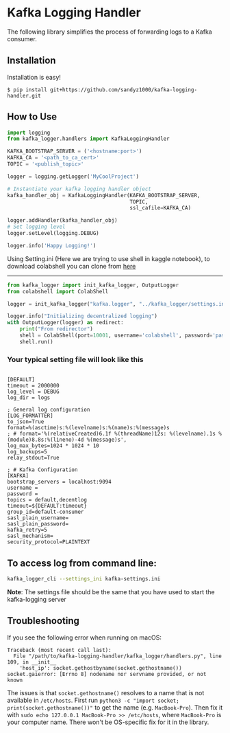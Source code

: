Kafka Logging Handler
=====================

The following library simplifies the process of forwarding logs to a Kafka consumer.

## Installation

Installation is easy!

```
$ pip install git+https://github.com/sandyz1000/kafka-logging-handler.git
```


How to Use
----------

```python
import logging
from kafka_logger.handlers import KafkaLoggingHandler

KAFKA_BOOTSTRAP_SERVER = ('<hostname:port>')
KAFKA_CA = '<path_to_ca_cert>'
TOPIC = '<publish_topic>'

logger = logging.getLogger('MyCoolProject')

# Instantiate your kafka logging handler object
kafka_handler_obj = KafkaLoggingHandler(KAFKA_BOOTSTRAP_SERVER,
                                        TOPIC,
                                        ssl_cafile=KAFKA_CA)

logger.addHandler(kafka_handler_obj)
# Set logging level
logger.setLevel(logging.DEBUG)

logger.info('Happy Logging!')
```

Using Setting.ini (Here we are trying to use shell in kaggle notebook), to download colabshell you can clone from 
[here](https://github.com/sandyz1000/colabshell)

-----------------

```python
from kafka_logger import init_kafka_logger, OutputLogger
from colabshell import ColabShell

logger = init_kafka_logger("kafka.logger", "../kafka_logger/settings.ini")

logger.info("Initializing decentralized logging")
with OutputLogger(logger) as redirect:
    print("From redirector")
    shell = ColabShell(port=10001, username='colabshell', password='password')
    shell.run()

```

### Your typical setting file will look like this

```

[DEFAULT]
timeout = 2000000
log_level = DEBUG
log_dir = logs

; General log configuration
[LOG_FORMATTER]
to_json=True
format=%(asctime)s:%(levelname)s:%(name)s:%(message)s
; # format='%(relativeCreated)6.1f %(threadName)12s: %(levelname).1s %(module)8.8s:%(lineno)-4d %(message)s',
log_max_bytes=1024 * 1024 * 10
log_backups=5
relay_stdout=True

; # Kafka Configuration
[KAFKA]
bootstrap_servers = localhost:9094
username =
password =
topics = default,decentlog
timeout=${DEFAULT:timeout}
group_id=default-consumer
sasl_plain_username=
sasl_plain_password=
kafka_retry=5
sasl_mechanism=
security_protocol=PLAINTEXT

```

To access log from command line:
----------

```bash
kafka_logger_cli --settings_ini kafka-settings.ini 
```
**Note**: The settings file should be the same that you have used to start the kafka-logging server

Troubleshooting
----------

If you see the following error when running on macOS:

```
Traceback (most recent call last):
  File "/path/to/kafka-logging-handler/kafka_logger/handlers.py", line 109, in __init__
    'host_ip': socket.gethostbyname(socket.gethostname())
socket.gaierror: [Errno 8] nodename nor servname provided, or not known
```

The issues is that `socket.gethostname()` resolves to a name that is not available in `/etc/hosts`.
First run `python3 -c "import socket; print(socket.gethostname())"` to get the name (e.g. `MacBook-Pro`).
Then fix it with `sudo echo 127.0.0.1 MacBook-Pro >> /etc/hosts`, where `MacBook-Pro` is your computer name.
There won't be OS-specific fix for it in the library.
